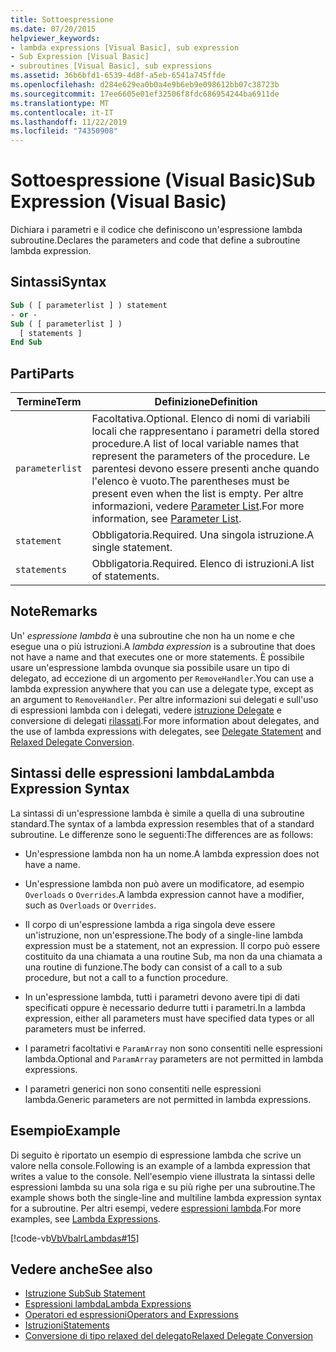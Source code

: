 ```yaml
---
title: Sottoespressione
ms.date: 07/20/2015
helpviewer_keywords:
- lambda expressions [Visual Basic], sub expression
- Sub Expression [Visual Basic]
- subroutines [Visual Basic], sub expressions
ms.assetid: 36b6bfd1-6539-4d8f-a5eb-6541a745ffde
ms.openlocfilehash: d284e629ea0b0a4e9b6eb9e098612bb07c38723b
ms.sourcegitcommit: 17ee6605e01ef32506f8fdc686954244ba6911de
ms.translationtype: MT
ms.contentlocale: it-IT
ms.lasthandoff: 11/22/2019
ms.locfileid: "74350908"
---
```

# <a name="sub-expression-visual-basic"></a><span data-ttu-id="94b1a-102">Sottoespressione (Visual Basic)</span><span class="sxs-lookup"><span data-stu-id="94b1a-102">Sub Expression (Visual Basic)</span></span>
<span data-ttu-id="94b1a-103">Dichiara i parametri e il codice che definiscono un'espressione lambda subroutine.</span><span class="sxs-lookup"><span data-stu-id="94b1a-103">Declares the parameters and code that define a subroutine lambda expression.</span></span>  
  
## <a name="syntax"></a><span data-ttu-id="94b1a-104">Sintassi</span><span class="sxs-lookup"><span data-stu-id="94b1a-104">Syntax</span></span>  
  
```vb  
Sub ( [ parameterlist ] ) statement  
- or -  
Sub ( [ parameterlist ] )  
  [ statements ]  
End Sub  
```  
  
## <a name="parts"></a><span data-ttu-id="94b1a-105">Parti</span><span class="sxs-lookup"><span data-stu-id="94b1a-105">Parts</span></span>  
  
|<span data-ttu-id="94b1a-106">Termine</span><span class="sxs-lookup"><span data-stu-id="94b1a-106">Term</span></span>|<span data-ttu-id="94b1a-107">Definizione</span><span class="sxs-lookup"><span data-stu-id="94b1a-107">Definition</span></span>|  
|---|---|  
|`parameterlist`|<span data-ttu-id="94b1a-108">Facoltativa.</span><span class="sxs-lookup"><span data-stu-id="94b1a-108">Optional.</span></span> <span data-ttu-id="94b1a-109">Elenco di nomi di variabili locali che rappresentano i parametri della stored procedure.</span><span class="sxs-lookup"><span data-stu-id="94b1a-109">A list of local variable names that represent the parameters of the procedure.</span></span> <span data-ttu-id="94b1a-110">Le parentesi devono essere presenti anche quando l'elenco è vuoto.</span><span class="sxs-lookup"><span data-stu-id="94b1a-110">The parentheses must be present even when the list is empty.</span></span> <span data-ttu-id="94b1a-111">Per altre informazioni, vedere [Parameter List](../../../visual-basic/language-reference/statements/parameter-list.md).</span><span class="sxs-lookup"><span data-stu-id="94b1a-111">For more information, see [Parameter List](../../../visual-basic/language-reference/statements/parameter-list.md).</span></span>|  
|`statement`|<span data-ttu-id="94b1a-112">Obbligatoria.</span><span class="sxs-lookup"><span data-stu-id="94b1a-112">Required.</span></span> <span data-ttu-id="94b1a-113">Una singola istruzione.</span><span class="sxs-lookup"><span data-stu-id="94b1a-113">A single statement.</span></span>|  
|`statements`|<span data-ttu-id="94b1a-114">Obbligatoria.</span><span class="sxs-lookup"><span data-stu-id="94b1a-114">Required.</span></span> <span data-ttu-id="94b1a-115">Elenco di istruzioni.</span><span class="sxs-lookup"><span data-stu-id="94b1a-115">A list of statements.</span></span>|  
  
## <a name="remarks"></a><span data-ttu-id="94b1a-116">Note</span><span class="sxs-lookup"><span data-stu-id="94b1a-116">Remarks</span></span>  
 <span data-ttu-id="94b1a-117">Un' *espressione lambda* è una subroutine che non ha un nome e che esegue una o più istruzioni.</span><span class="sxs-lookup"><span data-stu-id="94b1a-117">A *lambda expression* is a subroutine that does not have a name and that executes one or more statements.</span></span> <span data-ttu-id="94b1a-118">È possibile usare un'espressione lambda ovunque sia possibile usare un tipo di delegato, ad eccezione di un argomento per `RemoveHandler`.</span><span class="sxs-lookup"><span data-stu-id="94b1a-118">You can use a lambda expression anywhere that you can use a delegate type, except as an argument to `RemoveHandler`.</span></span> <span data-ttu-id="94b1a-119">Per altre informazioni sui delegati e sull'uso di espressioni lambda con i delegati, vedere [istruzione Delegate](../../../visual-basic/language-reference/statements/delegate-statement.md) e conversione di delegati [rilassati](../../../visual-basic/programming-guide/language-features/delegates/relaxed-delegate-conversion.md).</span><span class="sxs-lookup"><span data-stu-id="94b1a-119">For more information about delegates, and the use of lambda expressions with delegates, see [Delegate Statement](../../../visual-basic/language-reference/statements/delegate-statement.md) and [Relaxed Delegate Conversion](../../../visual-basic/programming-guide/language-features/delegates/relaxed-delegate-conversion.md).</span></span>  
  
## <a name="lambda-expression-syntax"></a><span data-ttu-id="94b1a-120">Sintassi delle espressioni lambda</span><span class="sxs-lookup"><span data-stu-id="94b1a-120">Lambda Expression Syntax</span></span>  
 <span data-ttu-id="94b1a-121">La sintassi di un'espressione lambda è simile a quella di una subroutine standard.</span><span class="sxs-lookup"><span data-stu-id="94b1a-121">The syntax of a lambda expression resembles that of a standard subroutine.</span></span> <span data-ttu-id="94b1a-122">Le differenze sono le seguenti:</span><span class="sxs-lookup"><span data-stu-id="94b1a-122">The differences are as follows:</span></span>  
  
- <span data-ttu-id="94b1a-123">Un'espressione lambda non ha un nome.</span><span class="sxs-lookup"><span data-stu-id="94b1a-123">A lambda expression does not have a name.</span></span>  
  
- <span data-ttu-id="94b1a-124">Un'espressione lambda non può avere un modificatore, ad esempio `Overloads` o `Overrides`.</span><span class="sxs-lookup"><span data-stu-id="94b1a-124">A lambda expression cannot have a modifier, such as `Overloads` or `Overrides`.</span></span>  
  
- <span data-ttu-id="94b1a-125">Il corpo di un'espressione lambda a riga singola deve essere un'istruzione, non un'espressione.</span><span class="sxs-lookup"><span data-stu-id="94b1a-125">The body of a single-line lambda expression must be a statement, not an expression.</span></span> <span data-ttu-id="94b1a-126">Il corpo può essere costituito da una chiamata a una routine Sub, ma non da una chiamata a una routine di funzione.</span><span class="sxs-lookup"><span data-stu-id="94b1a-126">The body can consist of a call to a sub procedure, but not a call to a function procedure.</span></span>  
  
- <span data-ttu-id="94b1a-127">In un'espressione lambda, tutti i parametri devono avere tipi di dati specificati oppure è necessario dedurre tutti i parametri.</span><span class="sxs-lookup"><span data-stu-id="94b1a-127">In a lambda expression, either all parameters must have specified data types or all parameters must be inferred.</span></span>  
  
- <span data-ttu-id="94b1a-128">I parametri facoltativi e `ParamArray` non sono consentiti nelle espressioni lambda.</span><span class="sxs-lookup"><span data-stu-id="94b1a-128">Optional and `ParamArray` parameters are not permitted in lambda expressions.</span></span>  
  
- <span data-ttu-id="94b1a-129">I parametri generici non sono consentiti nelle espressioni lambda.</span><span class="sxs-lookup"><span data-stu-id="94b1a-129">Generic parameters are not permitted in lambda expressions.</span></span>  
  
## <a name="example"></a><span data-ttu-id="94b1a-130">Esempio</span><span class="sxs-lookup"><span data-stu-id="94b1a-130">Example</span></span>  
 <span data-ttu-id="94b1a-131">Di seguito è riportato un esempio di espressione lambda che scrive un valore nella console.</span><span class="sxs-lookup"><span data-stu-id="94b1a-131">Following is an example of a lambda expression that writes a value to the console.</span></span> <span data-ttu-id="94b1a-132">Nell'esempio viene illustrata la sintassi delle espressioni lambda su una sola riga e su più righe per una subroutine.</span><span class="sxs-lookup"><span data-stu-id="94b1a-132">The example shows both the single-line and multiline lambda expression syntax for a subroutine.</span></span> <span data-ttu-id="94b1a-133">Per altri esempi, vedere [espressioni lambda](../../../visual-basic/programming-guide/language-features/procedures/lambda-expressions.md).</span><span class="sxs-lookup"><span data-stu-id="94b1a-133">For more examples, see [Lambda Expressions](../../../visual-basic/programming-guide/language-features/procedures/lambda-expressions.md).</span></span>  
  
 [!code-vb[VbVbalrLambdas#15](~/samples/snippets/visualbasic/VS_Snippets_VBCSharp/VbVbalrLambdas/VB/Class1.vb#15)]  
  
## <a name="see-also"></a><span data-ttu-id="94b1a-134">Vedere anche</span><span class="sxs-lookup"><span data-stu-id="94b1a-134">See also</span></span>

- [<span data-ttu-id="94b1a-135">Istruzione Sub</span><span class="sxs-lookup"><span data-stu-id="94b1a-135">Sub Statement</span></span>](../../../visual-basic/language-reference/statements/sub-statement.md)
- [<span data-ttu-id="94b1a-136">Espressioni lambda</span><span class="sxs-lookup"><span data-stu-id="94b1a-136">Lambda Expressions</span></span>](../../../visual-basic/programming-guide/language-features/procedures/lambda-expressions.md)
- [<span data-ttu-id="94b1a-137">Operatori ed espressioni</span><span class="sxs-lookup"><span data-stu-id="94b1a-137">Operators and Expressions</span></span>](../../../visual-basic/programming-guide/language-features/operators-and-expressions/index.md)
- [<span data-ttu-id="94b1a-138">Istruzioni</span><span class="sxs-lookup"><span data-stu-id="94b1a-138">Statements</span></span>](../../../visual-basic/programming-guide/language-features/statements.md)
- [<span data-ttu-id="94b1a-139">Conversione di tipo relaxed del delegato</span><span class="sxs-lookup"><span data-stu-id="94b1a-139">Relaxed Delegate Conversion</span></span>](../../../visual-basic/programming-guide/language-features/delegates/relaxed-delegate-conversion.md)
